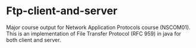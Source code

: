 # Ftp-client-and-server
Major course output for Network Application Protocols course (NSCOM01). This is an implementation of File Transfer Protocol (RFC 959) in java for both client and server.
